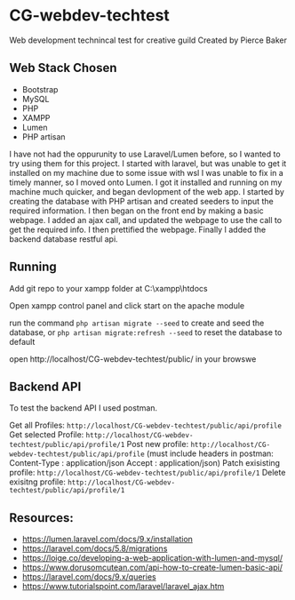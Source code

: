 # CG-webdev-techtest
Web development technincal test for creative guild
Created by Pierce Baker

## Web Stack Chosen
* Bootstrap
* MySQL
* PHP
* XAMPP
* Lumen
* PHP artisan

I have not had the oppurunity to use Laravel/Lumen before, so I wanted to try using them for this project. I started with laravel, but was unable to get it installed on my machine due to some issue with wsl I was unable to fix in a timely manner, so I moved onto Lumen. I got it installed and running on my machine much quicker, and began devlopment of the web app. I started by creating the database with PHP artisan and created seeders to input the required information. I then began on the front end by making a basic webpage. I added an ajax call, and updated the webpage to use the call to get the required info. I then prettified the webpage. Finally I added the backend database restful api.

## Running
Add git repo to your xampp folder at C:\xampp\htdocs

Open xampp control panel and click start on the apache module

run the command `php artisan migrate --seed` to create and seed the database,
or `php artisan migrate:refresh --seed` to reset the database to default

open http://localhost/CG-webdev-techtest/public/ in your browswe

## Backend API
To test the backend API I used postman.

Get all Profiles: `http://localhost/CG-webdev-techtest/public/api/profile`
Get selected Profile: `http://localhost/CG-webdev-techtest/public/api/profile/1`
Post new profile: `http://localhost/CG-webdev-techtest/public/api/profile`
(must include headers in postman: 
Content-Type : application/json
Accept  : application/json)
Patch exisisting profile: `http://localhost/CG-webdev-techtest/public/api/profile/1`
Delete exisitng profile: `http://localhost/CG-webdev-techtest/public/api/profile/1`


## Resources:
* https://lumen.laravel.com/docs/9.x/installation
* https://laravel.com/docs/5.8/migrations
* https://loige.co/developing-a-web-application-with-lumen-and-mysql/
* https://www.dorusomcutean.com/api-how-to-create-lumen-basic-api/
* https://laravel.com/docs/9.x/queries
* https://www.tutorialspoint.com/laravel/laravel_ajax.htm


